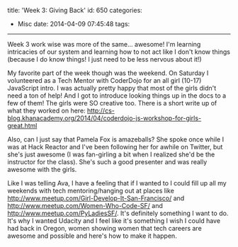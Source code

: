title: 'Week 3: Giving Back'
id: 650
categories:
  - Misc
date: 2014-04-09 07:45:48
tags:
---

Week 3 work wise was more of the same... awesome! I'm learning intricacies of our system and learning how to not act like I don't know things (because I do know things! I just need to be less nervous about it!)

My favorite part of the week though was the weekend. On Saturday I volunteered as a Tech Mentor with CoderDojo for an all girl (10-17) JavaScript intro. I was actually pretty happy that most of the girls didn't need a ton of help! And I got to introduce looking things up in the docs to a few of them! The girls were SO creative too. There is a short write up of what they worked on here: http://cs-blog.khanacademy.org/2014/04/coderdojo-js-workshop-for-girls-great.html

Also, can I just say that Pamela Fox is amazeballs? She spoke once while I was at Hack Reactor and I've been following her for awhile on Twitter, but she's just awesome (I was fan-girling a bit when I realized she'd be the instructor for the class). She's such a good presenter and was really awesome with the girls.

Like I was telling Ava, I have a feeling that if I wanted to I could fill up all my weekends with tech mentoring/hanging out at places like http://www.meetup.com/Girl-Develop-It-San-Francisco/ and http://www.meetup.com/Women-Who-Code-SF/ and http://www.meetup.com/PyLadiesSF/. It's definitely something I want to do. It's why I wanted Udacity and I feel like it's something I wish I could have had back in Oregon, women showing women that tech careers are awesome and possible and here's how to make it happen.